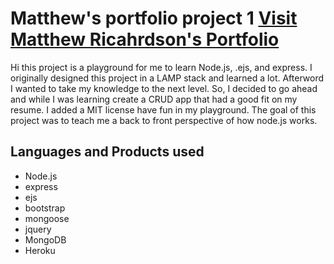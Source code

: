 # Matthew's portfolio project 1 [Visit Matthew Ricahrdson's Portfolio](http://mattr.codes "Visit my portfolio here")
Hi this project is a playground for me to learn Node.js, .ejs, and express. I originally designed this project in a LAMP stack and learned a lot. Afterword I wanted to take my knowledge to the next level. So, I decided to go ahead and while I was learning create a CRUD app that had a good fit on my resume. I added a MIT license have fun in my playground. The goal of this project was to teach me a back to front perspective of how node.js works.
## Languages and Products used
* Node.js
 * express
 * ejs
 * bootstrap
 * mongoose
 * jquery
* MongoDB
* Heroku
